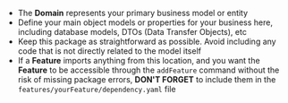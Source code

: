 - The **Domain** represents your primary business model or entity
- Define your main object models or properties for your business here, including database models, DTOs (Data Transfer Objects), etc
- Keep this package as straightforward as possible. Avoid including any code that is not directly related to the model itself
- If a **Feature** imports anything from this location, and you want the **Feature** to be accessible through the `addFeature` command 
without the risk of missing package errors, **DON'T FORGET** to include them in the `features/yourFeature/dependency.yaml` file
